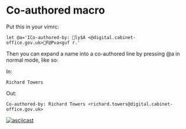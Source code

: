 Co-authored macro
=================

Put this in your vimrc:

```
let @a='ICo-authored-by: ly$A <@digital.cabinet-office.gov.uk>F@Pva<guf r.'
```

Then you can expand a name into a co-authored line by pressing @a in normal mode, like so:

In:

```
Richard Towers
```

Out:

```
Co-authored-by: Richard Towers <richard.towers@digital.cabinet-office.gov.uk>
```

[![asciicast](https://asciinema.org/a/qUaah7fKHywDv310CPKd2xbA5.png)](https://asciinema.org/a/qUaah7fKHywDv310CPKd2xbA5)
